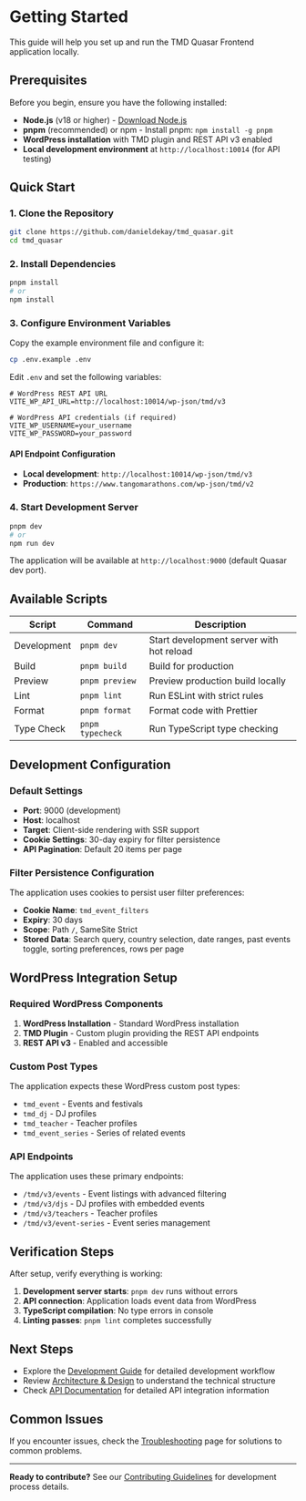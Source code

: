 # Getting Started

This guide will help you set up and run the TMD Quasar Frontend application locally.

## Prerequisites

Before you begin, ensure you have the following installed:

- **Node.js** (v18 or higher) - [Download Node.js](https://nodejs.org/)
- **pnpm** (recommended) or npm - Install pnpm: `npm install -g pnpm`
- **WordPress installation** with TMD plugin and REST API v3 enabled
- **Local development environment** at `http://localhost:10014` (for API testing)

## Quick Start

### 1. Clone the Repository

```bash
git clone https://github.com/danieldekay/tmd_quasar.git
cd tmd_quasar
```

### 2. Install Dependencies

```bash
pnpm install
# or
npm install
```

### 3. Configure Environment Variables

Copy the example environment file and configure it:

```bash
cp .env.example .env
```

Edit `.env` and set the following variables:

```env
# WordPress REST API URL
VITE_WP_API_URL=http://localhost:10014/wp-json/tmd/v3

# WordPress API credentials (if required)
VITE_WP_USERNAME=your_username
VITE_WP_PASSWORD=your_password
```

#### API Endpoint Configuration

- **Local development**: `http://localhost:10014/wp-json/tmd/v3`
- **Production**: `https://www.tangomarathons.com/wp-json/tmd/v2`

### 4. Start Development Server

```bash
pnpm dev
# or
npm run dev
```

The application will be available at `http://localhost:9000` (default Quasar dev port).

## Available Scripts

| Script | Command | Description |
|--------|---------|-------------|
| Development | `pnpm dev` | Start development server with hot reload |
| Build | `pnpm build` | Build for production |
| Preview | `pnpm preview` | Preview production build locally |
| Lint | `pnpm lint` | Run ESLint with strict rules |
| Format | `pnpm format` | Format code with Prettier |
| Type Check | `pnpm typecheck` | Run TypeScript type checking |

## Development Configuration

### Default Settings

- **Port**: 9000 (development)
- **Host**: localhost
- **Target**: Client-side rendering with SSR support
- **Cookie Settings**: 30-day expiry for filter persistence
- **API Pagination**: Default 20 items per page

### Filter Persistence Configuration

The application uses cookies to persist user filter preferences:

- **Cookie Name**: `tmd_event_filters`
- **Expiry**: 30 days
- **Scope**: Path `/`, SameSite Strict
- **Stored Data**: Search query, country selection, date ranges, past events toggle, sorting preferences, rows per page

## WordPress Integration Setup

### Required WordPress Components

1. **WordPress Installation** - Standard WordPress installation
2. **TMD Plugin** - Custom plugin providing the REST API endpoints
3. **REST API v3** - Enabled and accessible

### Custom Post Types

The application expects these WordPress custom post types:

- `tmd_event` - Events and festivals
- `tmd_dj` - DJ profiles  
- `tmd_teacher` - Teacher profiles
- `tmd_event_series` - Series of related events

### API Endpoints

The application uses these primary endpoints:

- `/tmd/v3/events` - Event listings with advanced filtering
- `/tmd/v3/djs` - DJ profiles with embedded events
- `/tmd/v3/teachers` - Teacher profiles
- `/tmd/v3/event-series` - Event series management

## Verification Steps

After setup, verify everything is working:

1. **Development server starts**: `pnpm dev` runs without errors
2. **API connection**: Application loads event data from WordPress
3. **TypeScript compilation**: No type errors in console
4. **Linting passes**: `pnpm lint` completes successfully

## Next Steps

- Explore the [Development Guide](Development-Guide) for detailed development workflow
- Review [Architecture & Design](Architecture-&-Design) to understand the technical structure
- Check [API Documentation](API-Documentation) for detailed API integration information

## Common Issues

If you encounter issues, check the [Troubleshooting](Troubleshooting) page for solutions to common problems.

---

**Ready to contribute?** See our [Contributing Guidelines](Contributing) for development process details.